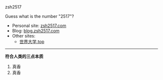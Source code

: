 zsh2517

Guess what is the number "2517"?

- Personal site: [zsh2517.com](zsh2517.com)
- Blog: [blog.zsh2517.com](blog.zsh2517.com)
- Other sites:
    - [世界大学.top](http://xn--rhqr3ykwbxv0c.top/)

---

**符合人类的三点本质**

1. 真香
2. 真香

